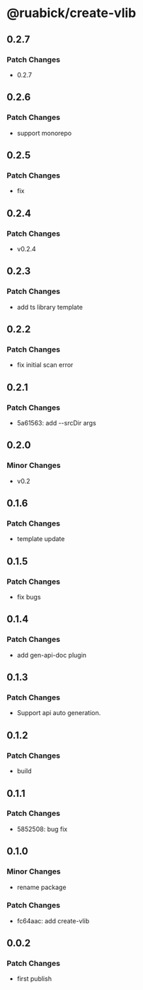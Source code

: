 # @ruabick/create-vlib

## 0.2.7

### Patch Changes

- 0.2.7

## 0.2.6

### Patch Changes

- support monorepo

## 0.2.5

### Patch Changes

- fix

## 0.2.4

### Patch Changes

- v0.2.4

## 0.2.3

### Patch Changes

- add ts library template

## 0.2.2

### Patch Changes

- fix initial scan error

## 0.2.1

### Patch Changes

- 5a61563: add --srcDir args

## 0.2.0

### Minor Changes

- v0.2

## 0.1.6

### Patch Changes

- template update

## 0.1.5

### Patch Changes

- fix bugs

## 0.1.4

### Patch Changes

- add gen-api-doc plugin

## 0.1.3

### Patch Changes

- Support api auto generation.

## 0.1.2

### Patch Changes

- build

## 0.1.1

### Patch Changes

- 5852508: bug fix

## 0.1.0

### Minor Changes

- rename package

### Patch Changes

- fc64aac: add create-vlib

## 0.0.2

### Patch Changes

- first publish
